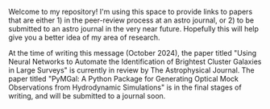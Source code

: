 Welcome to my repository! I'm using this space to provide links to papers that are either 1) in the peer-review process at an astro journal, or 2) to be submitted to an astro journal in the very near future. Hopefully this will help give you a better idea of my area of research. 

At the time of writing this message (October 2024), the paper titled "Using Neural Networks to Automate the Identification of Brightest Cluster Galaxies in Large Surveys" is currently in review by The Astrophysical Journal. The paper titled "PyMGal: A Python Package for Generating Optical Mock Observations from Hydrodynamic Simulations" is in the final stages of writing, and will be submitted to a journal soon. 
